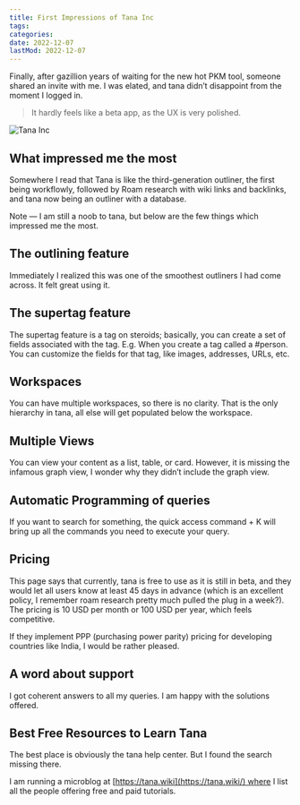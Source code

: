 ```yaml
---
title: First Impressions of Tana Inc
tags:
categories:
date: 2022-12-07
lastMod: 2022-12-07
---
```

Finally, after gazillion years of waiting for the new hot PKM tool, someone shared an invite with me. I was elated, and tana didn’t disappoint from the moment I logged in.

> It hardly feels like a beta app, as the UX is very polished.

![Tana Inc](https://mataroa.blog/images/ebcabbb4.png)

## What impressed me the most

Somewhere I read that Tana is like the third-generation outliner, the first being workflowly, followed by Roam research with wiki links and backlinks, and tana now being an outliner with a database.

Note — I am still a noob to tana, but below are the few things which impressed me the most.

## The outlining feature

Immediately I realized this was one of the smoothest outliners I had come across. It felt great using it.

## The supertag feature

The supertag feature is a tag on steroids; basically, you can create a set of fields associated with the tag. E.g. When you create a tag called a #person. You can customize the fields for that tag, like images, addresses, URLs, etc.

## Workspaces

You can have multiple workspaces, so there is no clarity. That is the only hierarchy in tana, all else will get populated below the workspace.

## Multiple Views

You can view your content as a list, table, or card. However, it is missing the infamous graph view, I wonder why they didn’t include the graph view.

## Automatic Programming of queries

If you want to search for something, the quick access command + K will bring up all the commands you need to execute your query.

## Pricing

This page says that currently, tana is free to use as it is still in beta, and they would let all users know at least 45 days in advance (which is an excellent policy, I remember roam research pretty much pulled the plug in a week?). The pricing is 10 USD per month or 100 USD per year, which feels competitive.

If they implement PPP (purchasing power parity) pricing for developing countries like India, I would be rather pleased.

## A word about support

I got coherent answers to all my queries. I am happy with the solutions offered.

## Best Free Resources to Learn Tana

The best place is obviously the tana help center. But I found the search missing there.

I am running a microblog at [https://tana.wiki](https://tana.wiki/) where I list all the people offering free and paid tutorials.

